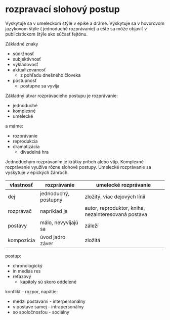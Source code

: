 # rozpravací slohový postup
Vyskytuje sa v umeleckom štýle v epike a dráme. Vyskytuje sa v hovorovom jazykovom štýle ( jednoduché rozprávanie) a ešte sa môže objaviť v publicistickom štýle ako súčasť fejtónu.

Základné znaky
 - súdržnosť
 - subjektívnosť
 - výkladovosť
 - aktualizovanosť
   - z pohľadu dnešného človeka
 - postupnosť
   - postupne sa vyvíja

Základný útvar rozprávacieho postupu je rozprávanie:
 - jednoduché
 - komplexné
 - umelecké

a máme:
 - rozprávanie
 - reprodukcia
 - dramatizácia
   - divadelná hra

Jednoduchým rozprávaním je krátky príbeh alebo vtip.
Komplexné rozprávanie využíva rôzne slohové postupy.
Umelecké rozprávanie sa vyskytuje v epických žánroch.

 vlastnosť  |     rozprávanie      | umelecké rozprávanie
------------|----------------------|----------------------
 dej        | jednoduchý, postupný |  zložitý, viac dejových línií
 rozprávač  | napríklad ja         |  autor, reproduktor, kniha, nezainteresovaná postava
 postavy    | málo, nevyvíjajú sa  |  záleží
 kompozícia | úvod jadro záver     |  zložitá

postup:
 - chronologický
 - in medias res
 - reťazový
   - kapitoly sú skoro oddelené

konflikt - rozpor, napätie:
 - medzi postavami - interpersonálny
 - v postave samej - intrapersonálny
 - so spoločnosťou - sociálny
